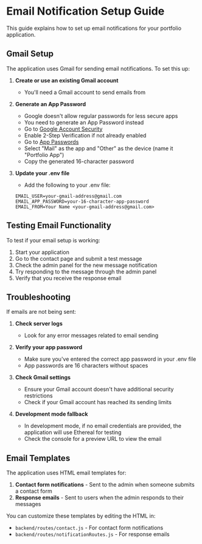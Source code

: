 # Email Notification Setup Guide

This guide explains how to set up email notifications for your portfolio application.

## Gmail Setup

The application uses Gmail for sending email notifications. To set this up:

1. **Create or use an existing Gmail account**
   - You'll need a Gmail account to send emails from

2. **Generate an App Password**
   - Google doesn't allow regular passwords for less secure apps
   - You need to generate an App Password instead
   - Go to [Google Account Security](https://myaccount.google.com/security)
   - Enable 2-Step Verification if not already enabled
   - Go to [App Passwords](https://myaccount.google.com/apppasswords)
   - Select "Mail" as the app and "Other" as the device (name it "Portfolio App")
   - Copy the generated 16-character password

3. **Update your .env file**
   - Add the following to your .env file:
   ```
   EMAIL_USER=your-gmail-address@gmail.com
   EMAIL_APP_PASSWORD=your-16-character-app-password
   EMAIL_FROM=Your Name <your-gmail-address@gmail.com>
   ```

## Testing Email Functionality

To test if your email setup is working:

1. Start your application
2. Go to the contact page and submit a test message
3. Check the admin panel for the new message notification
4. Try responding to the message through the admin panel
5. Verify that you receive the response email

## Troubleshooting

If emails are not being sent:

1. **Check server logs**
   - Look for any error messages related to email sending

2. **Verify your app password**
   - Make sure you've entered the correct app password in your .env file
   - App passwords are 16 characters without spaces

3. **Check Gmail settings**
   - Ensure your Gmail account doesn't have additional security restrictions
   - Check if your Gmail account has reached its sending limits

4. **Development mode fallback**
   - In development mode, if no email credentials are provided, the application will use Ethereal for testing
   - Check the console for a preview URL to view the email

## Email Templates

The application uses HTML email templates for:

1. **Contact form notifications** - Sent to the admin when someone submits a contact form
2. **Response emails** - Sent to users when the admin responds to their messages

You can customize these templates by editing the HTML in:
- `backend/routes/contact.js` - For contact form notifications
- `backend/routes/notificationRoutes.js` - For response emails
